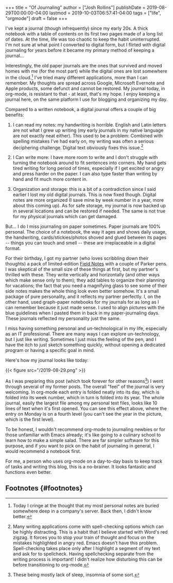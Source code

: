 +++
title = "Of Journaling"
author = ["Josh Rollins"]
publishDate = 2019-08-29T00:00:00-04:00
lastmod = 2019-10-03T06:57:41-04:00
tags = ["life", "orgmode"]
draft = false
+++

I've kept a journal (though infrequently) since my early 20s. A thick notebook with a table of contents on its first two pages made of a long list of dates. At the time, life was too chaotic to keep the habit uninterrupted. I'm not sure at what point I converted to digital form, but I flirted with digital journaling for years before it became my primary method of keeping a journal...

<!--more-->

Interestingly, the old paper journals are the ones that survived and moved homes with me (for the most part) while the digital ones are lost somewhere in the cloud.[^fn:1] I've tried many different applications, more than I can remember. My thoughts are spread across Google, Microsoft Evernote and Apple products, some defunct and cannot be restored. My journal today, in org-mode, is resistant to that - at least, that's my hope. I enjoy keeping a journal here, on the same platform I use for blogging and organizing my day.

Compared to a written notebook, a digital journal offers a couple of big benefits:

1.  I can read my notes: my handwriting is horrible. English and Latin letters are not what I grew up writing (my early journals in my native language are not exactly neat either). This used to be a problem: Combined with spelling mistakes I've had early on, my writing was often a serious deciphering challenge. Digital text obviously fixes this issue.[^fn:2]

2.  I Can write more: I have more room to write and I don't struggle with turning the notebook around to fit sentences into corners. My hand gets tired writing for long period of times, especially if I get excited or angry and press harder on the paper. I can also type faster than writing by hand and fit much more content in.

3.  Organization and storage: this is a bit of a contradiction since I said earlier I lost my old digital journals. This is now fixed though. Digital notes are more organized (I save mine by week number in a year, more about this coming up). As for safe storage, my journal is now backed up in several locations and can be restored if needed. The same is not true for my physical journals which can get damaged.

But... I do I miss journaling on paper sometimes. Paper journals are 100% personal. The choice of a notebook, the way it ages and shows daily usage, the handwriting, cards/stickies/photos shoved and glued between its pages -- things you can touch and smell -- these are irreplaceable in a digital format.

For their birthday, I got my partner (who loves scribbling down their thoughts) a pack of limited-edition [Field Notes](https://fieldnotesbrand.com/limited-editions) with a couple of Parker pens. I was skeptical of the small size of these things at first, but my partner's thrilled with these. They write vertically and horizontally (and other ways which make sense only to them); they add tables to organize their planning for vacations; the fact that you need a magnifying glass to see some of their side notes makes the whole thing look even better somehow. It's a small package of pure personality, and it reflects my partner perfectly. I, on the other hand, used graph-paper notebooks for my journals for as long as I can remember because it just made sense. I used to align pictures with the blue guidelines when I pasted them in back in my paper-journaling days. These journals reflected my personality just the same.

I miss having something personal and _un_-technological in my life, especially as an IT professional. There are many ways I can explore un-technology, but I just like writing. Sometimes I just miss the feeling of the pen, and I have the itch to just sketch something quickly, without opening a dedicated program or having a specific goal in mind.

Here's how my journal looks like today:

{{< figure src="/2019-08-29.png" >}}

As I was preparing this post (which took forever for other reasons[^fn:3]) I went through several of my former posts. The overall "feel" of the journal is very welcoming. In org-mode each entry is folded neatly into its day, which is folded into its week number, which in turn is folded into its year. The whole journal, easily the largest file among my personal text files, looks like 10 lines of text when it's first opened. You can see this effect above, where the entry on Monday is on a fourth level (you can't see the year in the picture, which is the first level).

To be honest, I wouldn't recommend org-mode to journaling newbies or for those unfamiliar with Emacs already; it's like going to a culinary school to learn how to make a simple salad. There are far simpler software for this purpose, and if you want to pick on the habit of journaling in general, I would recommend a notebook first.

For me, a person who uses org-mode on a day-to-day basis to keep track of tasks and writing this blog, this is a no-brainer. It looks fantastic and functions even better.


## Footnotes {#footnotes}

[^fn:1]: Today I cringe at the thought that my most personal notes are buried somewhere deep in a company's server. Back then, I didn't know better.
[^fn:2]: Many writing applications come with spell-checking options which can be highly distracting. This is a habit that I believe started with Word's red zigzag. It forces you to stop your train of thought and focus on the mistakes highlighted in angry red. Emacs doesn't have this problem. Spell-checking takes place only after I highlight a segment of my text and ask for to spellcheck. Having spellchecking separate from the writing process is important! I didn't realize how disturbing this can be before transitioning to org-mode.
[^fn:3]: These being mostly lack of sleep, insomnia of some sort.
